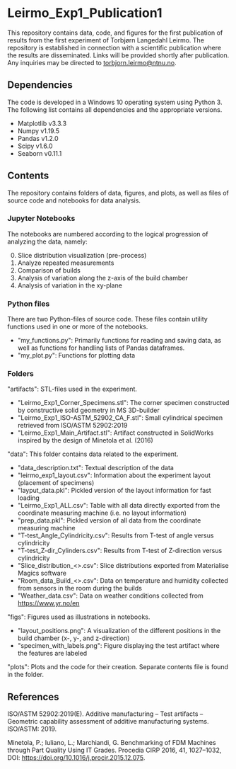 # Leirmo_Exp1_Publication1
This repository contains data, code, and figures for the first publication of results from the first experiment of Torbjørn Langedahl Leirmo.
The repository is established in connection with a scientific publication where the results are disseminated.
Links will be provided shortly after publication.
Any inquiries may be directed to torbjorn.leirmo@ntnu.no.


## Dependencies
The code is developed in a Windows 10 operating system using Python 3.
The following list contains all dependencies and the appropriate versions.

 - Matplotlib v3.3.3
 - Numpy v1.19.5
 - Pandas v1.2.0
 - Scipy v1.6.0
 - Seaborn v0.11.1


## Contents
The repository contains folders of data, figures, and plots, as well as files of source code and notebooks for data analysis.

### Jupyter Notebooks
The notebooks are numbered according to the logical progression of analyzing the data, namely:

0. Slice distribution visualization (pre-process)
1. Analyze repeated measurements
2. Comparison of builds
3. Analysis of variation along the z-axis of the build chamber
4. Analysis of variation in the xy-plane

### Python files
There are two Python-files of source code. These files contain utility functions used in one or more of the notebooks.

* "my_functions.py": Primarily functions for reading and saving data, as well as functions for handling lists of Pandas dataframes.
* "my_plot.py": Functions for plotting data


### Folders
"artifacts": STL-files used in the experiment.
 - "Leirmo_Exp1_Corner_Specimens.stl": The corner specimen constructed by constructive solid geometry in MS 3D-builder
 - "Leirmo_Exp1_ISO-ASTM_52902_CA_F.stl": Small cylindrical specimen retrieved from ISO/ASTM 52902:2019
 - "Leirmo_Exp1_Main_Artifact.stl": Artifact constructed in SolidWorks inspired by the design of Minetola et al. (2016)

"data": This folder contains data related to the experiment.
 - "data_description.txt": Textual description of the data
 - "leirmo_exp1_layout.csv": Information about the experiment layout (placement of specimens)
 - "layput_data.pkl": Pickled version of the layout information for fast loading
 - "Leirmo_Exp1_ALL.csv": Table with all data directly exported from the coordinate measuring machine (i.e. no layout information)
 - "prep_data.pkl": Pickled version of all data from the coordinate measuring machine
 - "T-test_Angle_Cylindricity.csv": Results from T-test of angle versus cylindricity
 - "T-test_Z-dir_Cylinders.csv": Results from T-test of Z-direction versus cylindricity
 - "Slice_distribution_<>.csv": Slice distributions exported from Materialise Magics software
 - "Room_data_Build_<>.csv": Data on temperature and humidity collected from sensors in the room during the builds
 - "Weather_data.csv": Data on weather conditions collected from  https://www.yr.no/en
 
"figs": Figures used as illustrations in notebooks.
 - "layout_positions.png": A visualization of the different positions in the build chamber (x-, y-, and z-direction)
 - "specimen_with_labels.png": Figure displaying the test artifact where the features are labeled
 
"plots": Plots and the code for their creation. Separate contents file is found in the folder.


## References
ISO/ASTM 52902:2019(E). Additive manufacturing – Test artifacts – Geometric capability assessment of additive manufacturing systems. ISO/ASTM: 2019.

Minetola, P.; Iuliano, L.; Marchiandi, G. Benchmarking of FDM Machines through Part Quality Using IT Grades. Procedia CIRP 2016, 41, 1027–1032, DOI: https://doi.org/10.1016/j.procir.2015.12.075.
